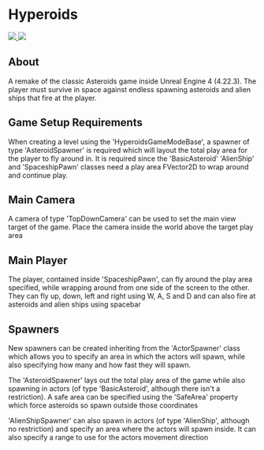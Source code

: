 <p align="center">
  <h1>Hyperoids</h1>
  <a href="https://github.com/JoshLmao/5CS025-UEAsteroids">
    <img src="https://img.shields.io/badge/github-UE Asteroids-black.svg?style=flat-square.svg"/>
  </a>
  <a href="https://twitter.com/JoshLmao">
    <img src="https://img.shields.io/badge/twitter-JoshLmao-blue.svg?style=flat-square.svg"/>
  </a>
</p>

## About

A remake of the classic Asteroids game inside Unreal Engine 4 (4.22.3). The player must survive in space against endless spawning asteroids and alien ships that fire at the player.

## Game Setup Requirements

When creating a level using the 'HyperoidsGameModeBase', a spawner of type 'AsteroidSpawner' is required which will layout the total play area for the player to fly around in. It is required since the 'BasicAsteroid' 'AlienShip' and 'SpaceshipPawn' classes need a play area FVector2D to wrap around and continue play.

## Main Camera

A camera of type 'TopDownCamera' can be used to set the main view target of the game. Place the camera inside the world above the target play area

## Main Player

The player, contained inside 'SpaceshipPawn', can fly around the play area specified, while wrapping around from one side of the screen to the other. They can fly up, down, left and right using W, A, S and D and can also fire at asteroids and alien ships using spacebar

## Spawners

New spawners can be created inheriting from the 'ActorSpawner' class which allows you to specify an area in which the actors will spawn, while also specifying how many and how fast they will spawn.

The 'AsteroidSpawner' lays out the total play area of the game while also spawning in actors (of type 'BasicAsteroid', although there isn't a restriction). A safe area can be specified using the 'SafeArea' property which force asteroids so spawn outside those coordinates

'AlienShipSpawner' can also spawn in actors (of type 'AlienShip', although no restriction) and specify an area where the actors will spawn inside. It can also specify a range to use for the actors movement direction
